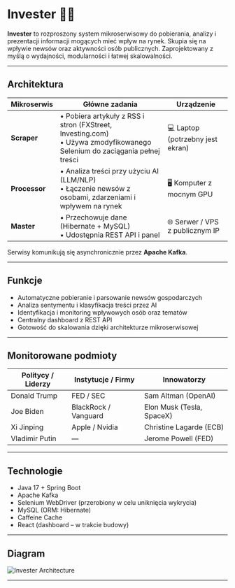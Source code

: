 # Invester 🧠📡

**Invester** to rozproszony system mikroserwisowy do pobierania, analizy i prezentacji informacji mogących mieć wpływ na rynek. Skupia się na wpływie newsów oraz aktywności osób publicznych. Zaprojektowany z myślą o wydajności, modularności i łatwej skalowalności.

---

## Architektura

| Mikroserwis        | Główne zadania | Urządzenie |
|--------------------|----------------|------------|
| **Scraper** | • Pobiera artykuły z RSS i stron (FXStreet, Investing.com) <br>• Używa zmodyfikowanego Selenium do zaciągania pełnej treści | 💻 Laptop (potrzebny jest ekran) |
| **Processor** | • Analiza treści przy użyciu AI (LLM/NLP) <br>• Łączenie newsów z osobami, zdarzeniami i wpływem na rynek | 🖥️ Komputer z mocnym GPU |
| **Master** | • Przechowuje dane (Hibernate + MySQL) <br>• Udostępnia REST API i panel | 🌐 Serwer / VPS z publicznym IP |

Serwisy komunikują się asynchronicznie przez **Apache Kafka**.

---

## Funkcje

- Automatyczne pobieranie i parsowanie newsów gospodarczych  
- Analiza sentymentu i klasyfikacja treści przez AI  
- Identyfikacja i monitoring wpływowych osób oraz tematów  
- Centralny dashboard z REST API  
- Gotowość do skalowania dzięki architekturze mikroserwisowej  

---

## Monitorowane podmioty

| Politycy / Liderzy | Instytucje / Firmy | Innowatorzy |
|--------------------|--------------------|-------------|
| Donald Trump       | FED / SEC          | Sam Altman (OpenAI) |
| Joe Biden          | BlackRock / Vanguard| Elon Musk (Tesla, SpaceX) |
| Xi Jinping         | Apple / Nvidia     | Christine Lagarde (ECB) |
| Vladimir Putin     | —                  | Jerome Powell (FED) |

---

## Technologie

- Java 17 + Spring Boot  
- Apache Kafka  
- Selenium WebDriver (przerobiony w celu uniknięcia wykrycia) 
- MySQL (ORM: Hibernate)  
- Caffeine Cache 
- React (dashboard – w trakcie budowy)  

---

## Diagram

![Invester Architecture](https://github.com/user-attachments/assets/16054f71-d5b3-4f09-9c4c-03226c5e79a4)

---
